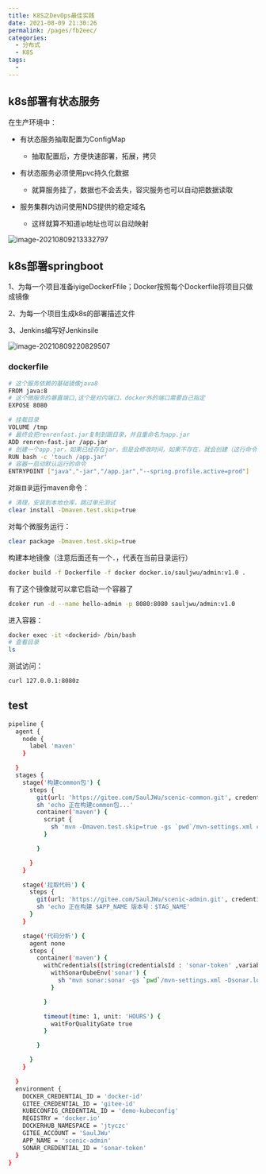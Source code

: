 ```yaml
---
title: K8S之DevOps最佳实践
date: 2021-08-09 21:30:26
permalink: /pages/fb2eec/
categories:
  - 分布式
  - K8S
tags:
  - 
---
```

## k8s部署有状态服务

在生产环境中：

- 有状态服务抽取配置为ConfigMap
    - 抽取配置后，方便快速部署，拓展，拷贝
- 有状态服务必须使用pvc持久化数据
    - 就算服务挂了，数据也不会丢失，容灾服务也可以自动把数据读取

- 服务集群内访问使用NDS提供的稳定域名
    - 这样就算不知道ip地址也可以自动映射

![image-20210809213332797](https://gitee.com/SaulJWu/blog-images/raw/master/images/20210809213332.png)

## k8s部署springboot

1、为每一个项目准备iyigeDockerFfile；Docker按照每个Dockerfile将项目只做成镜像

2、为每一个项目生成k8s的部署描述文件

3、Jenkins编写好Jenkinsile

![image-20210809220829507](https://gitee.com/SaulJWu/blog-images/raw/master/images/20210809220829.png)



### dockerfile

```bash
# 这个服务依赖的基础镜像java8
FROM java:8
# 这个微服务的暴露端口,这个是对内端口，docker外的端口需要自己指定
EXPOSE 8080

# 挂载目录
VOLUME /tmp
# 最终会把renrenfast.jar复制到跟目录，并且重命名为app.jar
ADD renren-fast.jar /app.jar
# 创建一个app.jar，如果已经存在jar，但是会修改时间，如果不存在，就会创建（这行命令可加可不加）
RUN bash -c 'touch /app.jar'
# 容器一启动默认运行的命令
ENTRYPOINT ["java","-jar","/app.jar","--spring.profile.active=prod"]
```

对`跟目录`运行maven命令：

```bash
# 清理，安装到本地仓库，跳过单元测试
clear install -Dmaven.test.skip=true
```

对每个微服务运行：

```bash
clear package -Dmaven.test.skip=true
```

构建本地镜像（注意后面还有一个`.`，代表在当前目录运行）

```bash
docker build -f Dockerfile -f docker docker.io/sauljwu/admin:v1.0 .
```

有了这个镜像就可以拿它启动一个容器了

```bash
dcoker run -d --name hello-admin -p 8080:8080 sauljwu/admin:v1.0
```

进入容器：

``` bash
docker exec -it <dockerid> /bin/bash
# 查看目录
ls
```

测试访问：

```bash
curl 127.0.0.1:8080z
```



## test

```bash
pipeline {
  agent {
    node {
      label 'maven'
    }

  }
  stages {
    stage('构建common包') {
      steps {
        git(url: 'https://gitee.com/SaulJWu/scenic-common.git', credentialsId: 'gitee-id', branch: 'test', changelog: true, poll: false)
        sh 'echo 正在构建common包...'
        container('maven') {
          script {
            sh 'mvn -Dmaven.test.skip=true -gs `pwd`/mvn-settings.xml clean install'
          }

        }

      }
    }

    stage('拉取代码') {
      steps {
        git(url: 'https://gitee.com/SaulJWu/scenic-admin.git', credentialsId: 'gitee-id', branch: 'test', changelog: true, poll: false)
        sh 'echo 正在构建 $APP_NAME 版本号：$TAG_NAME'
      }
    }

    stage('代码分析') {
      agent none
      steps {
        container('maven') {
          withCredentials([string(credentialsId : 'sonar-token' ,variable : 'SONAR_TOKEN' ,)]) {
            withSonarQubeEnv('sonar') {
              sh "mvn sonar:sonar -gs `pwd`/mvn-settings.xml -Dsonar.login=$SONAR_TOKEN"
            }

          }

          timeout(time: 1, unit: 'HOURS') {
            waitForQualityGate true
          }

        }

      }
    }

  }
  environment {
    DOCKER_CREDENTIAL_ID = 'docker-id'
    GITEE_CREDENTIAL_ID = 'gitee-id'
    KUBECONFIG_CREDENTIAL_ID = 'demo-kubeconfig'
    REGISTRY = 'docker.io'
    DOCKERHUB_NAMESPACE = 'jtyczc'
    GITEE_ACCOUNT = 'SaulJWu'
    APP_NAME = 'scenic-admin'
    SONAR_CREDENTIAL_ID = 'sonar-token'
  }
}
```

